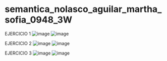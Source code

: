 # semantica_nolasco_aguilar_martha_sofia_0948_3W
EJERCICIO 1
![image](https://github.com/user-attachments/assets/0a4f2a78-0319-49b1-a283-9cb466c1d739)
![image](https://github.com/user-attachments/assets/7056a1c4-41d2-4970-ade5-57592e34bd69)

EJERCICIO 2 
![image](https://github.com/user-attachments/assets/6c71e1c9-36a9-44ff-a497-2631979de344)
![image](https://github.com/user-attachments/assets/c2cebb1f-f87e-4db5-bb8b-077558662cae)

EJERCICIO 3 
![image](https://github.com/user-attachments/assets/f5609a69-3312-43d0-9eb7-0eb340085464)
![image](https://github.com/user-attachments/assets/d8c0994e-d55a-4d38-8f5c-1332ba2dc15b)








